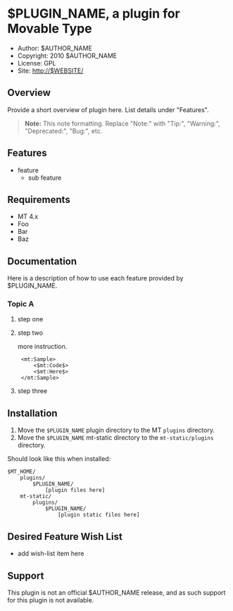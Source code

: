 # $PLUGIN_NAME, a plugin for Movable Type

* Author: $AUTHOR_NAME
* Copyright: 2010 $AUTHOR_NAME
* License: GPL
* Site: <http://$WEBSITE/>


## Overview

Provide a short overview of plugin here. List details under "Features".

> **Note:** This note formatting. Replace "Note:" with "Tip:", "Warning:", "Deprecated:", "Bug:", etc.


## Features

* feature
    * sub feature


## Requirements

* MT 4.x
* Foo
* Bar
* Baz


## Documentation

Here is a description of how to use each feature provided by $PLUGIN_NAME.


### Topic A

1. step one
2. step two

    more instruction.

        <mt:Sample>
            <$mt:Code$>
            <$mt:Here$>
        </mt:Sample>

3. step three


## Installation

1. Move the `$PLUGIN_NAME` plugin directory to the MT `plugins` directory.
2. Move the `$PLUGIN_NAME` mt-static directory to the `mt-static/plugins` directory.

Should look like this when installed:

    $MT_HOME/
        plugins/
            $PLUGIN_NAME/
                [plugin files here]
        mt-static/
            plugins/
                $PLUGIN_NAME/
                    [plugin static files here]


## Desired Feature Wish List

* add wish-list item here


## Support

This plugin is not an official $AUTHOR_NAME release, and as such support for
this plugin is not available.
